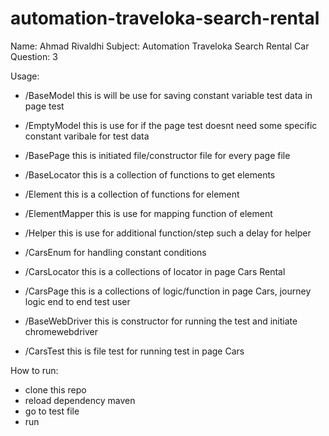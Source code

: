 # automation-traveloka-search-rental

Name: Ahmad Rivaldhi
Subject: Automation Traveloka Search Rental Car
Question: 3

Usage:
- /BaseModel this is will be use for saving constant variable test data in page test
- /EmptyModel this is use for if the page test doesnt need some specific constant varibale for test data
- /BasePage this is initiated file/constructor file for every page file
- /BaseLocator this is a collection of functions to get elements

- /Element this is a collection of functions for element 
- /ElementMapper this is use for mapping function of element
- /Helper this is use for additional function/step such a delay for helper

- /CarsEnum for handling constant conditions
- /CarsLocator this is a collections of locator in page Cars Rental
- /CarsPage this is a collections of logic/function in page Cars, journey logic end to end test user

- /BaseWebDriver this is constructor for running the test and initiate chromewebdriver
- /CarsTest this is file test for running test in page Cars

How to run:
- clone this repo
- reload dependency maven
- go to test file
- run
